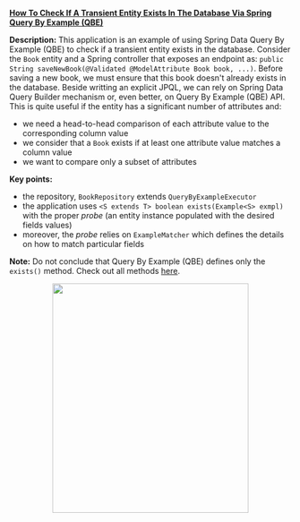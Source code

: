 **[How To Check If A Transient Entity Exists In The Database Via Spring Query By Example (QBE)](https://github.com/AnghelLeonard/Hibernate-SpringBoot/tree/master/HibernateSpringBootExampleApi)**
 
**Description:** This application is an example of using Spring Data Query By Example (QBE) to check if a transient entity exists in the database. Consider the `Book` entity and a Spring controller that exposes an endpoint as: `public String saveNewBook(@Validated @ModelAttribute Book book, ...)`. Before saving a new book, we must ensure that this book doesn't already exists in the database. Beside writting an explicit JPQL, we can rely on Spring Data Query Builder mechanism or, even better, on Query By Example (QBE) API. This is quite useful if the entity has a significant number of attributes and:

- we need a head-to-head comparison of each attribute value to the corresponding column value
- we consider that a `Book` exists if at least one attribute value matches a column value
- we want to compare only a subset of attributes

**Key points:**
- the repository, `BookRepository` extends `QueryByExampleExecutor`
- the application uses `<S extends T> boolean exists(Example<S> exmpl)` with the proper *probe* (an entity instance populated with the desired fields values)
- moreover, the *probe* relies on `ExampleMatcher` which defines the details on how to match particular fields

**Note:** Do not conclude that Query By Example (QBE) defines only the `exists()` method. Check out all methods [here](https://docs.spring.io/spring-data/commons/docs/current/api/org/springframework/data/repository/query/QueryByExampleExecutor.html).
     
<a href="https://leanpub.com/java-persistence-performance-illustrated-guide"><p align="center"><img src="https://github.com/AnghelLeonard/Hibernate-SpringBoot/blob/master/Java%20Persistence%20Performance%20Illustrated%20Guide.jpg" height="410" width="350"/></p></a>
